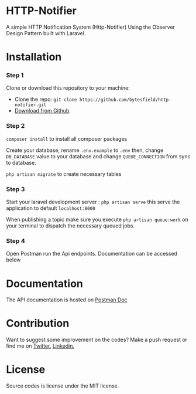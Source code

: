# HTTP-Notifier

A simple HTTP Notification System (Http-Notifier) Using the Observer Design Pattern built with Laravel.

# Installation

### Step 1

Clone or download this repository to your machine:

-   Clone the repo: `git clone https://github.com/bytesfield/http-notifier.git`
-   [Download from Github](https://github.com/bytesfield/http-notifier/archive/refs/heads/main.zip).

### Step 2

`composer install` to install all composer packages

Create your database, rename `.env.example` to `.env` then, change `DB_DATABASE` value to your database and change `QUEUE_CONNECTION` from sync to database.

`php artisan migrate` to create necessary tables

### Step 3

Start your laravel development server : `php artisan serve` this serve the application to default `localhost:8000`

When publishing a topic make sure you execute `php artisan queue:work` on your terminal to dispatch the necessary queued jobs.

### Step 4

Open Postman run the Api endpoints. Documentation can be accessed below

# Documentation

The API documentation is hosted on [Postman Doc](https://documenter.getpostman.com/view/10912779/TzJybvEW)

# Contribution

Want to suggest some improvement on the codes? Make a push request or find me on
<a href="https://twitter.com/SaintAbrahams/">Twitter.</a>
<a href="https://www.linkedin.com/in/abraham-udele-246003130/">Linkedin.</a>

# License

Source codes is license under the MIT license.

